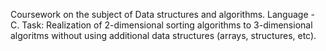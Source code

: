Coursework on the subject of Data structures and algorithms. Language - C.
Task: Realization of 2-dimensional sorting algorithms to 3-dimensional algoritms without using additional data structures (arrays, structures, etc).
